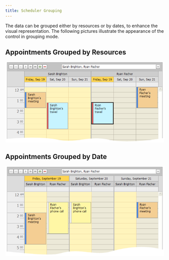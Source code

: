 ```yaml
---
title: Scheduler Grouping
---
```

The data can be grouped either by resources or by dates, to enhance the visual representation. The following pictures illustrate the appearance of the control in grouping mode.

## Appointments Grouped by Resources
![GroupByResource](../../../images/Img8298.png)

## Appointments Grouped by Date
![GroupByDates](../../../images/Img8301.png)